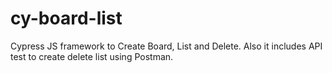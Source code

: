 # cy-board-list
Cypress JS framework to Create Board, List and Delete. Also it includes API test to create delete list using Postman.
